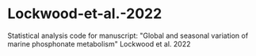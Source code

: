 # Lockwood-et-al.-2022
Statistical analysis code for manuscript: "Global and seasonal variation of marine phosphonate metabolism" Lockwood et al. 2022 
